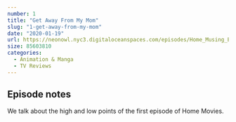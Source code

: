 ```yaml
---
number: 1
title: "Get Away From My Mom"
slug: "1-get-away-from-my-mom"
date: "2020-01-19"
url: https://neonowl.nyc3.digitaloceanspaces.com/episodes/Home_Musing_Episode_1_Get_Away_From_My_Mom.mp3
size: 85603810
categories:
  - Animation & Manga
  - TV Reviews
---
```


## Episode notes

We talk about the high and low points of the first episode of Home Movies.